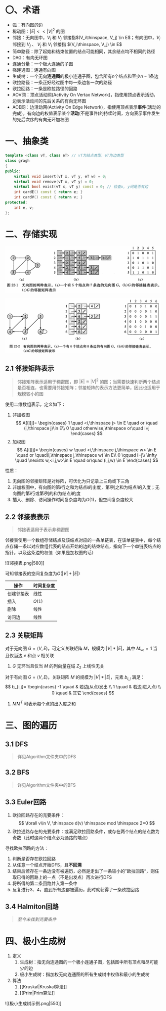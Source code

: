 # 〇、术语

- 弧：有向图的边
- 稀疏图：$|E|<<|V|^2$ 的图
- 邻接：无向图中，$V_i$ 和 $V_j$ 邻接指$(V_i\thinspace, V_j) \in E$；有向图中，$V_i$ 邻接到 $V_j$ 、 $V_j$ 和 $V_i$ 邻接指 $(V_i\thinspace, V_j) \in E$
- 简单路径：除了起始和结束位置的结点可能相同，其余结点均不相同的路径
- DAG：有向无环图
- 连通分量：一个极大连通的子图
- 强连通图：连通有向图
- 生成树：一个无向**连通图**的极小连通子图，包含所有$n$个结点和至少$n-1$条边
- 欧拉路径：一条正好经过图中每一条边各一次的路径
- 欧拉回路：一条是欧拉路径的回路
- AOV网：顶点活动网(Activity On Vertax Network)，指使用顶点表示活动，边表示活动间的先后关系的有向无环图
- AOE网：边活动网(Activity On Edge Network)，指使用顶点表示**事件**(活动的完成)，有向边的权值表示某个**活动**(不是事件)的持续时间，方向表示事件发生的先后次序的有向无环加权图

# 一、抽象类

```c++
template <class vT, class eT> // vT为结点类型，eT为边类型
class gragh
{
public:
	virtual void insert(vT x, vT y, eT w) = 0;
	virtual void remove(vT x, vT y) = 0;
	virtual bool exist(vT x, vT y) const = 0; // 检查x, y间是否有边
	int cardE() const { return e; }
	int cardV() const { return v; }
protected:
	int e, v;
};
```

# 二、存储实现

![屏幕截图 2024-02-06 130221](01%20attachment/无向图的表示法.png)

![屏幕截图 2024-02-06 130330](01%20attachment/有向图的表示法.png)

## 2.1 邻接矩阵表示

> 邻接矩阵表示适用于稠密图，即 $|E| \approx |V|^2$ 的图；当需要快速判断两个结点是否相连，也需要用邻接矩阵；邻接矩阵的表示方法更简单，因此也适用于规模较小的图

使用二维数组表示，定义如下：
1. 非加权图
$$
A[i][j]=
\begin{cases}
1 \quad <i,\thinspace j> \in E \quad or \quad (i,\thinspace j)\in E\\
0 \quad otherwise,\thinspace or\quad i=j
\end{cases}
$$
2. 加权图
$$
A[i][j]=
\begin{cases}
w \quad <i,\thinspace j,\thinspace w> \in E \quad or \quad(i,\thinspace j,\thinspace w) \in E\\
0 \qquad i=j\\
\infty \quad \nexists w,<i,j,w>\in E \quad or\quad (i,j,w) \in E
\end{cases}
$$

性质：
1. 无向图的邻接矩阵是对称阵，可优化为只记录上三角或下三角
2. 非加权图中，有向图的第$i$行之和为结点$i$的出度，第$i$列之和为结点$i$的入度；无向图的第$i$行或第$i$列的和为结点$i$的度
3. 插入、删除、访问操作时间复杂度均为$O(1)$，但空间复杂度较大

## 2.2 邻接表表示

>邻接表适用于表示非稠密图

邻接表使用一个数组存储结点及该结点对应的一条单链表，在该单链表中，每个结点存储一条以对应数组代表的结点开始的边的结束结点，指向下一个单链表结点的指针，以及这条边的权值（如果是加权图的话）

![[邻接表.png|580]]

可知邻接表的空间复杂度为$O(|V| + |E|)$

| 操作       | 时间复杂度 |
| ---------- | ---------- |
| 创建邻接表 | 线性       |
| 插入       | $O(1)$     |
| 删除       | 线性       |
| 访问边     | 线性           |

## 2.3 关联矩阵

对于无向图 $G=(V,E)$，可定义关联矩阵 $M$，规模为 $|V|*|E|$，其中 $M_{ve} = 1$ 当且仅当边 $e$ 和点 $v$ 相关联
1. $G$ 无环当且仅当 $M$ 的列向量在域 $Z_2$ 上线性无关

对于有向图 $G=(V,E)$，关联矩阵 $M$ 的规模为 $|V|*|E|$，元素 $b_{i,j}$ 满足：
$$
b_{i,j}=
\begin{cases}
-1 \quad & 若边j从点i发出 \\
1 \quad & 若边j进入点i \\
0 \quad & 其它
\end{cases}
$$
1. $MM^T$ 可表示每个点的出入度之和

# 三、图的遍历

## 3.1 DFS

>详见Algorithm文件夹中的DFS

## 3.2 BFS

>详见Algorithm文件夹中的BFS

## 3.3 Euler回路

1. 欧拉回路存在的充要条件：
$$
\forall v\in V, \thinspace d(v) \thinspace mod \thinspace 2=0
$$
2. 欧拉通路存在的充要条件：或满足欧拉回路条件，或存在两个结点的结点数为奇数（此时这两个结点必为通路的端点）

寻找欧拉回路的方法：
1. 判断是否存在欧拉回路
2. 从任意一个结点开始DFS，且**不回溯**
3. 结束后若存在一条边没有被遍历，必然是走出了一条较小的”欧拉回路“，则任取已得的回路上的一点（不是出发点）再次进行DFS
4. 将所得的第二条回路并入第一条中
5. 反复进行3、4，直到所有边都被遍历，此时就获得了一条欧拉回路

## 3.4 Halmiton回路

>*至今未找到充要条件*

# 四、极小生成树

1. 定义
	1. 生成树：指无向连通图的一个极小连通子图，包括图中所有顶点和尽可能少的边
	2. 极小生成树：指加权无向连通图的所有生成树中权值和最小的生成树
2. 算法
	1. [[Kruskal|Kruskal算法]]
	2. [[Prim|Prim算法]]

![[极小生成树示例.png|550]]
